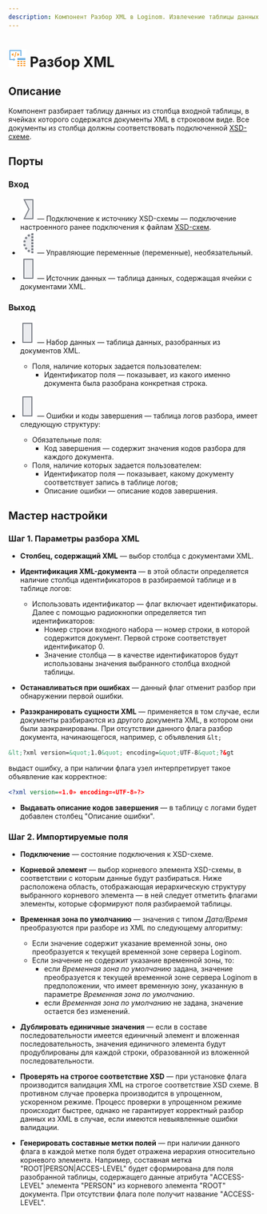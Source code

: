 ```yaml
---
description: Компонент Разбор XML в Loginom. Извлечение таблицы данных из столбца входной таблицы. Мастер настройки. XSD-схема. Пример.
---
```

# ![ ](./../../images/icons/components/extract-xml_default.svg) Разбор XML

## Описание

Компонент разбирает таблицу данных из столбца входной таблицы, в ячейках которого содержатся документы XML в строковом виде. Все документы из столбца должны соответствовать подключенной [XSD-схеме](https://ru.wikipedia.org/wiki/XML_Schema_%28W3C%29).

## Порты

### Вход

* ![ ](./../../images/icons/app/node/ports/inputs/link_inactive.svg) — Подключение к источнику XSD-схемы — подключение настроенного ранее подключения к файлам [XSD-схем](./../../integration/connections/list/schemes.md).
* ![ ](./../../images/icons/app/node/ports/inputs-optional/variable_inactive.svg) —  Управляющие переменные (переменные), необязательный.
* ![ ](./../../images/icons/app/node/ports/inputs/table_inactive.svg) — Источник данных — таблица данных, содержащая ячейки с документами XML.

### Выход

* ![ ](./../../images/icons/app/node/ports/outputs/table_inactive.svg) — Набор данных — таблица данных, разобранных из документов XML.
  * Поля, наличие которых задается пользователем:
    * Идентификатор поля — показывает, из какого именно документа была разобрана конкретная строка.

* ![ ](./../../images/icons/app/node/ports/outputs/table_inactive.svg) — Ошибки и коды завершения — таблица логов разбора, имеет следующую структуру:
  * Обязательные поля:
    * Код завершения — содержит значения кодов разбора для каждого документа.
  * Поля, наличие которых задается пользователем:
    * Идентификатор поля — показывает, какому документу соответствует запись в таблице логов;
    * Описание ошибки — описание кодов завершения.

## Мастер настройки

### Шаг 1. Параметры разбора XML

* **Столбец, содержащий XML** — выбор столбца с документами XML.

* **Идентификация XML-документа** — в этой области определяется наличие столбца идентификаторов в разбираемой таблице и в таблице логов:
  * Использовать идентификатор — флаг включает идентификаторы. Далее с помощью радиокнопки определяется тип идентификаторов:
    * Номер строки входного набора — номер строки, в которой содержится документ. Первой строке соответствует идентификатор 0.
    * Значение столбца — в качестве идентификаторов будут использованы значения выбранного столбца входной таблицы.

* **Останавливаться при ошибках** — данный флаг отменит разбор при обнаружении первой ошибки.

* **Разэкранировать сущности XML** — применяется в том случае, если документы разбираются из другого документа XML, в котором они были заэкранированы. При отсутствии данного флага разбор документа, начинающегося, например, с объявления `&lt;`

```xml
&lt;?xml version=&quot;1.0&quot; encoding=&quot;UTF-8&quot;?&gt
```

выдаст ошибку, а при наличии флага узел интерпретирует такое объявление как корректное:

```xml
<?xml version=«1.0» encoding=«UTF-8»?>
```

* **Выдавать описание кодов завершения** — в таблицу с логами будет добавлен столбец "Описание ошибки".

### Шаг 2. Импортируемые поля

* **Подключение** — состояние подключения к XSD-схеме.

* **Корневой элемент** — выбор корневого элемента XSD-схемы, в соответствии с которым данные будут разбираться. Ниже расположена область, отображающая иерархическую структуру выбранного корневого элемента — в ней следует отметить флагами элементы, которые сформируют поля разбираемой таблицы.

* **Временная зона по умолчанию** — значения с типом *Дата/Время* преобразуются при разборе из XML по следующему алгоритму:
  * Если значение содержит указание временной зоны, оно преобразуется к текущей временной зоне сервера Loginom.
  * Если значение не содержит указание временной зоны, то:
    * если *Временная зона по умолчанию* задана, значение преобразуется к текущей временной зоне сервера Loginom в предположении, что имеет временную зону, указанную в параметре *Временная зона по умолчанию*.
    * если *Временная зона по умолчанию* не задана, значение остается без изменений.

* **Дублировать единичные значения** — если в составе последовательности имеется единичный элемент и вложенная последовательность, значения единичного элемента будут продублированы для каждой строки, образованной из вложенной последовательности.

* **Проверять на строгое соответствие XSD** — при установке флага производится валидация XML на строгое соответствие XSD схеме. В противном случае проверка производится в упрощенном, ускоренном режиме. Процесс проверки в упрощенном режиме происходит быстрее, однако не гарантирует корректный разбор данных из XML в случае, если имеются невыявленные ошибки валидации.

* **Генерировать составные метки полей** — при наличии данного флага в каждой метке поля будет отражена иерархия относительно корневого элемента. Например, составная метка "ROOT|PERSON|ACCES-LEVEL" будет сформирована для поля разобранной таблицы, содержащего данные атрибута "ACCESS-LEVEL" элемента "PERSON" из корневого элемента "ROOT" документа. При отсутствии флага поле получит название "ACCESS-LEVEL".
